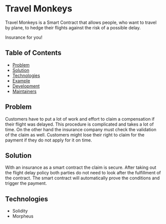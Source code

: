 # Travel Monkeys

Travel Monkeys is a Smart Contract that allows people, who want to travel by plane, to hedge their flights against the risk of a possible delay.

Insurance for you!

## Table of Contents
- [Problem](#problem)
- [Solution](#solution)
- [Technologies](#technologies)
- [Example](#example)
- [Development](#development)
- [Maintainers](#maintainers)

## Problem
Customers have to put a lot of work and effort to claim a compensation if their flight was delayed. This procedure is complicated and takes a lot of time. On the other hand the insurance company must check the validation of the claim as well. Customers might lose their right to claim for the payment if they do not apply for it on time.

## Solution
With an insurance as a smart contract the claim is secure. After taking out the flight delay policy both parties do not need to look after the fulfillment of the contract. The smart contract will automatically prove the conditions and trigger the payment. 

## Technologies
- Solidity
- Morpheus
